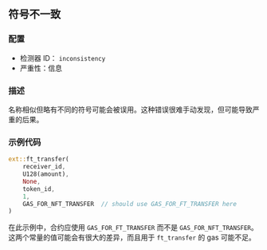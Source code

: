 ## 符号不一致

### 配置

* 检测器 ID： `inconsistency`
* 严重性：信息

### 描述

名称相似但略有不同的符号可能会被误用。这种错误很难手动发现，但可能导致严重的后果。

### 示例代码

```rust
ext::ft_transfer(
    receiver_id,
    U128(amount),
    None,
    token_id,
    1,
    GAS_FOR_NFT_TRANSFER  // should use GAS_FOR_FT_TRANSFER here
)
```

在此示例中，合约应使用 `GAS_FOR_FT_TRANSFER` 而不是 `GAS_FOR_NFT_TRANSFER`。这两个常量的值可能会有很大的差异，而且用于 `ft_transfer` 的 gas 可能不足。